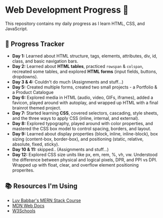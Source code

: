 # Web Development Progress 🚀  

This repository contains my daily progress as I learn HTML, CSS, and JavaScript.  

## 📅 Progress Tracker  
- **Day 1:** Learned about HTML structure, tags, elements, attributes, div, id, class, and basic navigation bars.  
- **Day 2:** Learned about **HTML tables**, practiced `rowspan` & `colspan`, recreated some tables, and explored **HTML forms** (input fields, buttons, dropdowns).
- **Day 3 & 4:** Couldn't do much (Assignments and stuff...)
- **Day 5:** Created multiple forms, created two small projects - a Portfolio & a Product Catalogue
- **Day 6:** Explored media in HTML (audio, video, GIFs, iframes), added a favicon, played around with autoplay, and wrapped up HTML with a final brainrot themed project.
- **Day 7:** Started learning **CSS**, covered selectors, cascading, style sheets, and the three ways to apply CSS (inline, internal, and external).
- **Day 8:** Explored typography, played around with color properties, and mastered the CSS box model to control spacing, borders, and layout.
- **Day 9:** Learned about display properties (block, inline, inline-block), box sizing (content-box, border-box), and positioning (static, relative, absolute, fixed, sticky).
- **Day 10 & 11:** skipped.. (Assignments and stuff...)
- **Day 12:** Explored CSS size units like px, em, rem, %, vh, vw. Understood the difference between physical and logical pixels, DPR, and PPI vs DPI. Wrapped up with float, clear, and overflow element positioning properites.
## 📚 Resources I'm Using  

- [Luv Babbar's MERN Stack Course](https://youtube.com/playlist?list=PLDzeHZWIZsTo0wSBcg4-NMIbC0L8evLrD&si=g0-zd-UP9EmVMnkc)  
- [MDN Web Docs](https://developer.mozilla.org/)  
- [W3Schools](https://www.w3schools.com/)  
